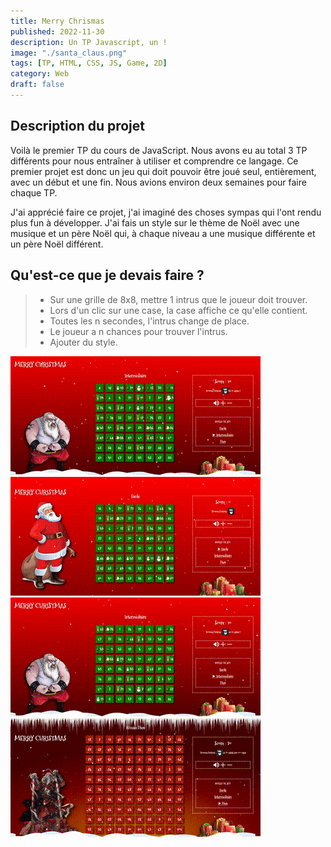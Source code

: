 ```yaml
---
title: Merry Chrismas
published: 2022-11-30
description: Un TP Javascript, un !
image: "./santa_claus.png"
tags: [TP, HTML, CSS, JS, Game, 2D]
category: Web
draft: false
---
```


<!-- # Merry Christmas -->

## Description du projet

Voilà le premier TP du cours de JavaScript. Nous avons eu au total 3 TP différents pour nous entraîner à utiliser et comprendre ce langage.
Ce premier projet est donc un jeu qui doit pouvoir être joué seul, entièrement, avec un début et une fin.
Nous avions environ deux semaines pour faire chaque TP.

J'ai apprécié faire ce projet, j'ai imaginé des choses sympas qui l'ont rendu plus fun à développer.
J'ai fais un style sur le thème de Noël avec une musique et un père Noël qui, à chaque niveau a une musique différente et un père Noël différent.

## Qu'est-ce que je devais faire ?

> - Sur une grille de 8x8, mettre 1 intrus que le joueur doit trouver.<br/>
> - Lors d'un clic sur une case, la case affiche ce qu'elle contient.<br/>
> - Toutes les n secondes, l'intrus change de place.<br/>
> - Le joueur a n chances pour trouver l'intrus.<br/>
> - Ajouter du style.<br/>

![photo de l'objet](MC-gameplay.gif)
![photo de l'objet](MC-lvl1.gif)
![photo de l'objet](MC-lvl2.gif)
![photo de l'objet](MC-lvl3.gif)
